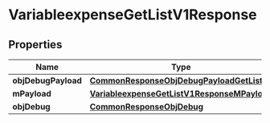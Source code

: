
# VariableexpenseGetListV1Response

## Properties
Name | Type | Description | Notes
------------ | ------------- | ------------- | -------------
**objDebugPayload** | [**CommonResponseObjDebugPayloadGetList**](CommonResponseObjDebugPayloadGetList.md) |  | 
**mPayload** | [**VariableexpenseGetListV1ResponseMPayload**](VariableexpenseGetListV1ResponseMPayload.md) |  | 
**objDebug** | [**CommonResponseObjDebug**](CommonResponseObjDebug.md) |  |  [optional]



